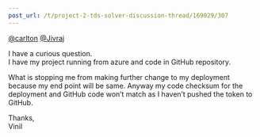 ```yaml
---
post_url: /t/project-2-tds-solver-discussion-thread/169029/307
---
```

[@carlton](/u/carlton) [@Jivraj](/u/jivraj)

I have a curious question.  
I have my project running from azure and code in GitHub repository.

What is stopping me from making further change to my deployment because my end point will be same. Anyway my code checksum for the deployment and GitHub code won’t match as I haven’t pushed the token to GitHub.

Thanks,  
Vinil
